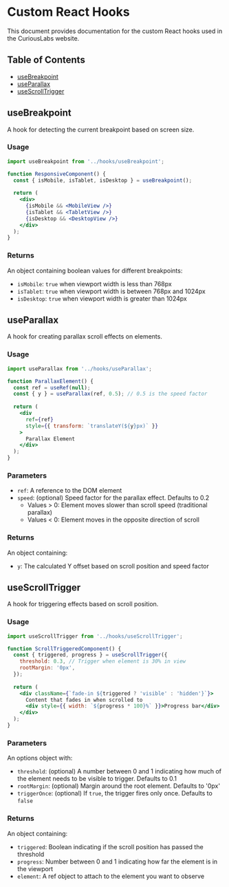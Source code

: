 # Custom React Hooks

This document provides documentation for the custom React hooks used in the CuriousLabs website.

## Table of Contents

- [useBreakpoint](#usebreakpoint)
- [useParallax](#useparallax)
- [useScrollTrigger](#usescrolltrigger)

## useBreakpoint

A hook for detecting the current breakpoint based on screen size.

### Usage

```jsx
import useBreakpoint from '../hooks/useBreakpoint';

function ResponsiveComponent() {
  const { isMobile, isTablet, isDesktop } = useBreakpoint();
  
  return (
    <div>
      {isMobile && <MobileView />}
      {isTablet && <TabletView />}
      {isDesktop && <DesktopView />}
    </div>
  );
}
```

### Returns

An object containing boolean values for different breakpoints:

- `isMobile`: `true` when viewport width is less than 768px
- `isTablet`: `true` when viewport width is between 768px and 1024px
- `isDesktop`: `true` when viewport width is greater than 1024px

## useParallax

A hook for creating parallax scroll effects on elements.

### Usage

```jsx
import useParallax from '../hooks/useParallax';

function ParallaxElement() {
  const ref = useRef(null);
  const { y } = useParallax(ref, 0.5); // 0.5 is the speed factor
  
  return (
    <div
      ref={ref}
      style={{ transform: `translateY(${y}px)` }}
    >
      Parallax Element
    </div>
  );
}
```

### Parameters

- `ref`: A reference to the DOM element
- `speed`: (optional) Speed factor for the parallax effect. Defaults to 0.2
  - Values > 0: Element moves slower than scroll speed (traditional parallax)
  - Values < 0: Element moves in the opposite direction of scroll

### Returns

An object containing:

- `y`: The calculated Y offset based on scroll position and speed factor

## useScrollTrigger

A hook for triggering effects based on scroll position.

### Usage

```jsx
import useScrollTrigger from '../hooks/useScrollTrigger';

function ScrollTriggeredComponent() {
  const { triggered, progress } = useScrollTrigger({
    threshold: 0.3, // Trigger when element is 30% in view
    rootMargin: '0px',
  });
  
  return (
    <div className={`fade-in ${triggered ? 'visible' : 'hidden'}`}>
      Content that fades in when scrolled to
      <div style={{ width: `${progress * 100}%` }}>Progress bar</div>
    </div>
  );
}
```

### Parameters

An options object with:

- `threshold`: (optional) A number between 0 and 1 indicating how much of the element needs to be visible to trigger. Defaults to 0.1
- `rootMargin`: (optional) Margin around the root element. Defaults to '0px'
- `triggerOnce`: (optional) If `true`, the trigger fires only once. Defaults to `false`

### Returns

An object containing:

- `triggered`: Boolean indicating if the scroll position has passed the threshold
- `progress`: Number between 0 and 1 indicating how far the element is in the viewport
- `element`: A ref object to attach to the element you want to observe 